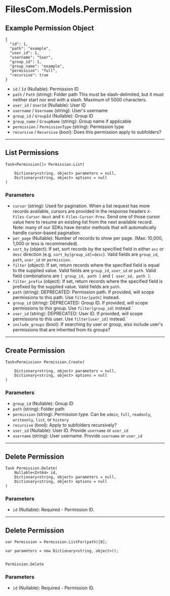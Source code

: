 # FilesCom.Models.Permission

## Example Permission Object

```
{
  "id": 1,
  "path": "example",
  "user_id": 1,
  "username": "Sser",
  "group_id": 1,
  "group_name": "example",
  "permission": "full",
  "recursive": true
}
```

* `id` / `Id`  (Nullable<Int64>): Permission ID
* `path` / `Path`  (string): Folder path This must be slash-delimited, but it must neither start nor end with a slash. Maximum of 5000 characters.
* `user_id` / `UserId`  (Nullable<Int64>): User ID
* `username` / `Username`  (string): User's username
* `group_id` / `GroupId`  (Nullable<Int64>): Group ID
* `group_name` / `GroupName`  (string): Group name if applicable
* `permission` / `PermissionType`  (string): Permission type
* `recursive` / `Recursive`  (bool): Does this permission apply to subfolders?


---

## List Permissions

```
Task<Permission[]> Permission.List(
    
    Dictionary<string, object> parameters = null,
    Dictionary<string, object> options = null
)
```

### Parameters

* `cursor` (string): Used for pagination.  When a list request has more records available, cursors are provided in the response headers `X-Files-Cursor-Next` and `X-Files-Cursor-Prev`.  Send one of those cursor value here to resume an existing list from the next available record.  Note: many of our SDKs have iterator methods that will automatically handle cursor-based pagination.
* `per_page` (Nullable<Int64>): Number of records to show per page.  (Max: 10,000, 1,000 or less is recommended).
* `sort_by` (object): If set, sort records by the specified field in either `asc` or `desc` direction (e.g. `sort_by[group_id]=desc`). Valid fields are `group_id`, `path`, `user_id` or `permission`.
* `filter` (object): If set, return records where the specified field is equal to the supplied value. Valid fields are `group_id`, `user_id` or `path`. Valid field combinations are `[ group_id, path ]` and `[ user_id, path ]`.
* `filter_prefix` (object): If set, return records where the specified field is prefixed by the supplied value. Valid fields are `path`.
* `path` (string): DEPRECATED: Permission path.  If provided, will scope permissions to this path. Use `filter[path]` instead.
* `group_id` (string): DEPRECATED: Group ID.  If provided, will scope permissions to this group. Use `filter[group_id]` instead.`
* `user_id` (string): DEPRECATED: User ID.  If provided, will scope permissions to this user. Use `filter[user_id]` instead.`
* `include_groups` (bool): If searching by user or group, also include user's permissions that are inherited from its groups?


---

## Create Permission

```
Task<Permission> Permission.Create(
    
    Dictionary<string, object> parameters = null,
    Dictionary<string, object> options = null
)
```

### Parameters

* `group_id` (Nullable<Int64>): Group ID
* `path` (string): Folder path
* `permission` (string):  Permission type.  Can be `admin`, `full`, `readonly`, `writeonly`, `list`, or `history`
* `recursive` (bool): Apply to subfolders recursively?
* `user_id` (Nullable<Int64>): User ID.  Provide `username` or `user_id`
* `username` (string): User username.  Provide `username` or `user_id`


---

## Delete Permission

```
Task Permission.Delete(
    Nullable<Int64> id, 
    Dictionary<string, object> parameters = null,
    Dictionary<string, object> options = null
)
```

### Parameters

* `id` (Nullable<Int64>): Required - Permission ID.


---

## Delete Permission

```
var Permission = Permission.ListFor(path)[0];

var parameters = new Dictionary<string, object>();


Permission.Delete
```

### Parameters

* `id` (Nullable<Int64>): Required - Permission ID.
